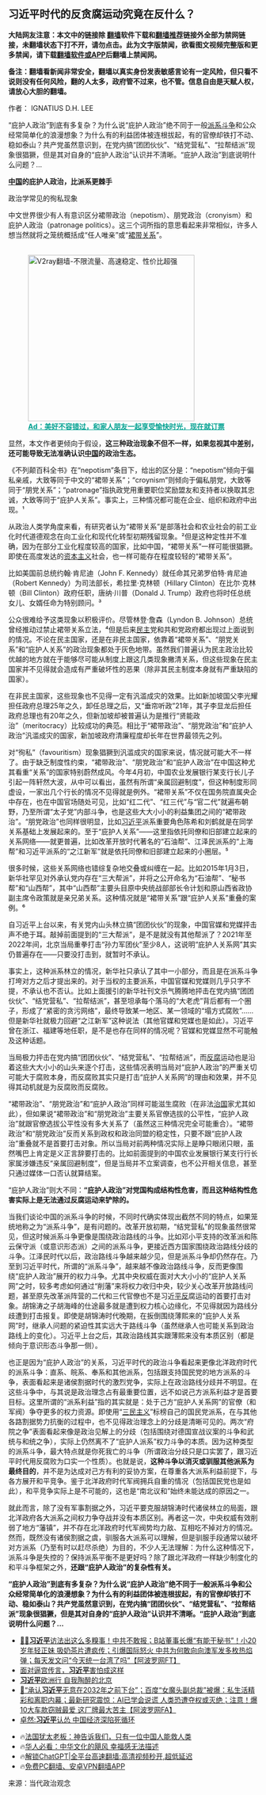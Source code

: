  <!-- 面包屑导航 --> <h2>习近平时代的反贪腐运动究竟在反什么？</h2> <p class="notice"><b>大陆网友注意：本文中的链接除 <a href="https://github.com/bannedbook/fanqiang" >翻墙</a>软件下载和<a href="https://github.com/killgcd/justmysocks/blob/master/README.md">翻墙推荐</a>链接外全部为禁网链接，未翻墙状态下打不开，请勿点击。此为文字版禁闻，欲看图文视频完整版和更多禁闻，请下载<a href="https://github.com/bannedbook/fanqiang">翻墙软件或APP</a>后翻墙上禁闻网。</p><p>备注：翻墙看新闻非常安全，翻墙以真实身份发表敏感言论有一定风险，但只看不说则没有任何风险，翻的人太多，政府管不过来，也不管。信息自由是天赋人权，请放心大胆的翻墙。</b></p>  <div class="entry"> <p>作者： IGNATIUS D.H. LEE</p> <p id="summary">“庇护人政治”到底有多复杂？为什么说“庇护人政治”绝不同于一般<a href="https://www.bannedbook.org/bnews/tag/%E6%B4%BE%E7%B3%BB%E6%96%97%E4%BA%89/" class="st_tag internal_tag" rel="tag" title="标签 派系斗争 下的日志">派系斗争</a>和公众经常简单化的浪漫想象？为什么有的利益团体被连根拔起，有的官僚却铁打不动、稳如泰山？共产党虽然意识到，在党内搞“团团伙伙”、“结党营私”、“拉帮结派”现象很猖獗，但是其对自身的“庇护人政治”认识并不清晰。“庇护人政治”到底说明什么问题？&#8230;</p> <p><strong><span class='wp_keywordlink_affiliate'><a href="https://www.bannedbook.org/" title="中国" target="_blank">中国</a></span>的庇护人政治，比派系更棘手</strong></p> <p>政治学常见的徇私现象</p> <p>中文世界很少有人有意识区分裙带政治（nepotism）、朋党政治（cronyism）和庇护人政治（patronage politics）。这三个词所指的意思看起来非常相似，许多人想当然就将之笼统概括成“任人唯亲”或“<a href="https://www.bannedbook.org/bnews/tag/%e8%a3%99%e5%b8%a6%e5%85%b3%e7%b3%bb/" class="st_tag internal_tag" rel="tag" title="标签 裙带关系 下的日志">裙带关系</a>”。</p><figure id="shenyun-figure"> <br/><a href="https://github.com/bannedbook/fanqiang/wiki/V2ray%E6%9C%BA%E5%9C%BA"><img src="https://raw.githubusercontent.com/bannedbook/fanqiang/master/v2ss/images/v2free.jpg" width="336" alt="V2ray翻墙-不限流量、高速稳定、性价比超强"></a><br/> <figcaption><strong style="cursor:pointer;text-decoration:underline;color:#00a191" onclick="window.open('https://zh-cn.shenyun.com/tickets?utm_source=bannedbook.org')">Ad：美好不容错过，和家人朋友一起享受愉快时光，现在就订票</strong></figcaption> </figure> <p>显然，本文作者更倾向于假设，<strong>这三种政治现象不但不一样，如果忽视其中差别，还可能导致无法准确认识<a href="https://www.bannedbook.org/bnews/tag/%E4%B8%AD%E5%9B%BD/" class="st_tag internal_tag" rel="tag" title="标签 中国 下的日志">中国</a>的政治生态。</strong></p> <p>《不列颠百科全书》在“nepotism”条目下，给出的区分是：“nepotism”倾向于偏私亲戚，大致等同于中文的“裙带关系”；“croynism”则倾向于偏私朋党，大致等同于“朋党关系”；“patronage”指执政党用重要职位奖励盟友和支持者以换取其忠诚，大致等同于“庇护人关系”。事实上，三种情况都可能在企业、组织和政府中出现。¹</p> <p>从政治人类学角度来看，有研究者认为“裙带关系”是部落社会和农业社会的前工业化时代道德观念在向工业化和现代化转型初期残留现象。²但是这种定性并不准确，因为在部分工业化程度较高的国家，比如中国，“裙带关系”一样可能很猖獗。即使在高度发达的<span class='wp_keywordlink'><a href="https://www.bannedbook.org/forum2/topic920.html" title="资本主义与自由" target="_blank">资本主义</a></span>社会，也一样可能存在程度较轻的“裙带关系”。</p> <p>比如美国前总统约翰·肯尼迪（John F. Kennedy）就任命其兄弟罗伯特·肯尼迪（Robert Kennedy）为司法部长，希拉里·克林顿（Hillary Clinton）在比尔·克林顿（Bill Clinton）政府任职，唐纳·川普（Donald J. Trump）政府也将时任总统女儿、女婿任命为特别顾问。³</p> <p>公众很难给予这类现象以积极评价。尽管林登·詹森（Lyndon B. Johnson）总统曾经推动过禁止裙带关系立法，⁴但是后来<a href="https://www.bannedbook.org/bnews/tag/%e6%b0%91%e4%b8%bb/" class="st_tag internal_tag" rel="tag" title="标签 民主 下的日志">民主</a>党和共和党政府都出现过上面说到的情况。不论在民主国家，还是在非民主国家，依靠着“裙带关系”、“朋党关系”和“庇护人关系”的政治现象都处于灰色地带。虽然我们普遍认为民主政治比较优越的地方就在于能够尽可能从制度上跟这几类现象撇清关系，但这些现象在民主国家并不见得就会造成有严重破坏性的恶果（除非其民主制度本身就有严重缺陷的国家）。</p>  <p>在非民主国家，这些现象也不见得一定有汎滥成灾的效果。比如新加坡国父李光耀担任政府总理25年之久，卸任总理之后，又“垂帘听政”21年，其子李显龙后担任政府总理也有20年之久，但新加坡却被普遍认为是推行“贤能政治”（meritocracy）比较成功的典范。相比于“裙带政治”、“朋党政治”和“庇护人政治”汎滥成灾的国家，新加坡政府清廉程度却长年在世界最领先之列。</p> <p>对“徇私”（favouritism）现象猖獗到汎滥成灾的国家来说，情况就可能大不一样了。由于缺乏制度性约束，“裙带政治”、“朋党政治”和“庇护人政治”在中国这种尤其看重“关系”的国家特别蔚然成风。今年4月初，中国农业发展银行某支行长儿子引起一阵轩然大波，从中可以看出，虽然有所谓“亲属回避制度”，但这种制度形同虚设，一家出几个行长的情况不见得就是例外。“裙带关系”不仅在国务院直属央企中存在，也在中国官场随处可见，比如“红二代”、“红三代”与“官二代”就遍布朝野，乃至所谓“太子党”内部斗争，也是这些大大小小的利益集团之间的“裙带政治”。“朋党政治”也同样很明显，比如<a href="https://www.bannedbook.org/bnews/tag/%e4%b9%a0%e8%bf%91%e5%b9%b3/" class="st_tag internal_tag" rel="tag" title="标签 习近平 下的日志">习近平</a>派系重要角色陈希和刘鹤就是在同学关系基础上发展起来的。至于“庇护人关系”——这里指依托同僚和旧部建立起来的关系网络——就更普遍，比如改革开放时代著名的“石油帮”、江泽民派系的“上海帮”和习近平派系的“之江新军”就是依托同僚和旧部建立起来的小圈层。⁵</p> <p>很多时候，这些关系网络也错综复杂地交叠或纠缠在一起。比如2015年1月3日，新华社罕见对外承认党内存在“三大帮派”，并将之公开命名为“石油帮”、“秘书帮”和“山西帮”，其中“山西帮”主要头目原中央统战部部长令计划和原山西省政协副主席令政策就是亲兄弟关系。这种情况就是“裙带关系”跟“庇护人关系”重叠的案例。⁶</p> <p>自习近平上台以来，有关党内山头林立搞“团团伙伙”的现象，中国官媒和党媒抨击声不绝于耳。敲掉前面提到的“三大帮派”，是不是就没有其他帮派了？2021年至2022年间，北京当局重拳打击“孙力军团伙”至少8人，这说明“庇护人关系网”其实仍普遍存在——只要没打击到，就暂时不承认。</p> <p>事实上，这种派系林立的情况，新华社只承认了其中一小部分，而且是在派系斗争打垮对方之后才提出来的。对于当权的主要派系，中国官媒和党媒则几乎只字不提，不承认也不否认。比如上面援引的新华社刊文杀气腾腾地抨击在党内搞“团团伙伙”、“结党营私”、“拉帮结派”，甚至坦承每个落马的“大老虎”背后都有一个圈子，形成了“紧密的贪污网络”，最终导致某一地区、某一领域的“塌方式腐败”……但是新华社就极力回避“之江新军”这种说法（其他官媒和党媒也是如此）。习近平曾在浙江、福建等地任职，是不是也存在同样的情况呢？官媒和党媒显然不可能触及这种话题。</p>  <p>当局极力抨击在党内搞“团团伙伙”、“结党营私”、“拉帮结派”，而<a href="https://www.bannedbook.org/bnews/tag/%e5%8f%8d%e8%85%90/" class="st_tag internal_tag" rel="tag" title="标签 反腐 下的日志">反腐</a>运动也是沿着这些大大小小的山头来逐个打击，这些情况表明当局对“庇护人政治”的严重关切可能大于腐败本身，而反腐败其实只是打击“庇护人关系网”的理由和效果，并不见得其动机就是为反腐败而反腐败。</p> <p>“裙带政治”、“朋党政治”和“庇护人政治”同样可能滋生腐败（在非法<span class='wp_keywordlink'><a href="https://www.bannedbook.org/forum24/topic8925.html" title="《治国大道》" target="_blank">治国</a></span>家尤其如此），但如果说“裙带政治”和“朋党政治”主要关系官僚选拔的公平性，“庇护人政治”就跟官僚选拔公平性没有多大关系了（虽然这三种情况完全可能重合）。“裙带政治”和“朋党政治”反而关系到政权和政治同盟的稳定性，只要不跟“庇护人政治”重叠就不是首要打击对象。所以当局对前两种情况实际上是睁只眼闭只眼，虽然嘴巴上肯定是义正言辞要打击的。比如前面提到的中国农业发展银行某支行行长家属涉嫌违反“亲属回避制度”，但是当局并不立案调查，也不公开相关信息，甚至只通过媒体一口否认就算结案。</p> <p>“庇护人政治”则大不同：<strong>“庇护人政治”对党国构成结构性危害，而且这种结构性危害实际上是无法通过反腐运动来铲除的。</strong></p> <p>当我们谈论中国的派系斗争的时候，不同时代确实体现出截然不同的特点，如果笼统地称之为“派系斗争”，是有问题的。改革开放初期，“结党营私”的现象虽然很常见，但这时候派系斗争更像是围绕政治路线的斗争。比如邓小平支持的改革派和陈云保守派（或意识形态派）之间的派系斗争，更接近西方国家围绕政治路线分歧的斗争。江泽民时代以后，政治路线斗争越来越少见，但是派系斗争却仍然存在。乃至到习近平时代，所谓的“派系斗争”，越来越不像政治路线斗争，反而更像围绕“庇护人政治”展开的权力斗争。尤其中央权威在面对大大小小的“庇护人关系网”之时，较多考虑如何通过“削藩”来将权力收归中央，较少关心改革开放路线问题，甚至原先改革派阵营的二代和三代官僚也不是习近<span class='wp_keywordlink'><a href="https://www.bannedbook.org/forum11/topic332.html" title="禁片：平反的把戏" target="_blank">平反</a></span>腐运动的首要打击对象。胡锦涛之子胡海峰的仕途最多就是遭到权力核心边缘化，不见得就因为路线分歧遭到打击报复。即使是胡锦涛时代晚期，在扳倒围绕薄熙来的“庇护人关系网”时，继承人问题的紧迫性其实远大于路线斗争（虽然继承人也可能关系到政治路线上的变化）。习近平上台之后，其政治路线其实跟薄熙来没有本质区别（都是倾向于意识形态斗争那一侧）。</p> <p>也正是因为“庇护人政治”的关系，习近平时代的政治斗争看起来更像北洋政府时代的派系斗争：直系、皖系、奉系和其他派系，包括跟支持国民党的地方派系的斗争，表面看起来是诸侯割据时代的激烈党争，实际上在政治路线分歧并不明显。在这些斗争中，与其说是政治理念占有最重要位置，远不如说己方派系利益才是首要目标。这里所谓的“派系利益”指的其实就是：处于己方“庇护人关系网”的官僚（和军阀）争夺更多的权力资源。即使用“<span class='wp_keywordlink'><a href="https://www.bannedbook.org/forum2/topic3456.html" title="孙中山《三民主义》" target="_blank">三民主义</a></span>”标榜自己的国民党派系，在与其他各路割据势力抗衡的过程中，也不见得政治理念上的分歧是清晰可见的。两次“府院之争”表面看起来像是政治见解上的分歧（包括围绕对德国宣战议案的斗争和武统与和统之争），实际上仍然离不了“庇护人派系”权力斗争的本质。因为这种类型的派系斗争，最大特点就是你死我亡的斗争（所谓政治分歧只是口实罢了，跟习近平时代用反腐败为口实一个性质）。也就是说，<strong>这种斗争以消灭或驯服其他派系为最终目的</strong>，并不是为达成对己方有利的妥协方案，在尊重各大派系利益前提下，与各方展开和平竞争。鉴于北洋政府时代军阀拥兵自重的情况（包括国民党也是如此），和平竞争实际上是不可能的，这也是“南北议和”始终未能达成的原因之一。</p>  <p>就此而言，除了没有军事割据之外，习近平要克服胡锦涛时代诸侯林立的局面，跟北洋政府各大派系之间权力争夺战并没有本质区别。再者这一次，中央权威有效削弱了地方“藩镇”，并不存在北洋政府时代军阀势均力敌、互相吃不掉对方的情况。然而，既然没有诸侯割据之虞，驯服各大派系可以理解，但是驯服手段通常以破坏对方派系（乃至有时以赶尽杀绝）为目的，不少人无法理解：为什么这种情况下，派系斗争是失控的？保持派系平衡不是更好吗？除了跟北洋政府一样缺少制度化的和平斗争框架之外，<strong>还跟“庇护人政治”的复杂性有关。</strong></p> <p><strong>“庇护人政治”到底有多复杂？为什么说“庇护人政治”绝不同于一般派系斗争和公众经常简单化的浪漫想象？为什么有的利益团体被连根拔起，有的官僚却铁打不动、稳如泰山？共产党虽然意识到，在党内搞“团团伙伙”、“结党营私”、“拉帮结派”现象很猖獗，但是其对自身的“庇护人政治”认识并不清晰。“庇护人政治”到底说明什么问题？&#8230;</strong></p> <!--<div id="taboola-mid-1"></div>--><ul class='op-related-articles' title='相关阅读'> <li><a href='https://www.bannedbook.org/bnews/bannedvideo/20240512/2035717.html' target='_blank'>🤦‍♂️<b>习近平</b>访法出这么多糗事！中共不敢报；B站董事长爆“有能干秘书”！小20岁年轻正妹 吸奶茶片遭疯传；引爆国际怒火 中共为何敢向向澳军发多枚热焰弹；每天发文问“今天统一台湾了吗”【阿波罗网FT】</a></li> <li><a href='https://www.bannedbook.org/bnews/cbnews/20240512/2035697.html' target='_blank'>面对逼宫传言，<b>习近平</b>害怕成这样</a></li> <li><a href='https://www.bannedbook.org/bnews/headline/20240512/2035680.html' target='_blank'><b>习近平</b>欧洲行 自我陶醉的北京</a></li> <li><a href='https://www.bannedbook.org/bnews/bannedvideo/20240512/2035674.html' target='_blank'>👑“承认<b>习近平</b>无意在2032年之前下台”；百度“女魔头副总裁”被爆：私生活精彩和离职内幕；最新研究震惊：AI已学会说谎 人类恐遭夺权或灭绝；注意！爆10大车款窃贼最爱 这厂牌最大苦主【阿波罗网FA】</a></li> <li><a href='https://www.bannedbook.org/bnews/comments/20240512/2035672.html' target='_blank'>卓然:<b>习近平</b>认怂 中国经济深陷死循环</a></li> </ul> <ul class="texttj"> <li>🔥<a href="https://www.bannedbook.org/bnews/ssgc/20230219/1850782.html" target="_blank">法国犹太老板：神告诉我们，只有一位中国人能救人类</a></li> <li>🔥<a href="https://www.bannedbook.org/bnews/comments/20220220/1694796.html" target="_blank">华人必看：中华文化的飓风 幸福感无法描述</a></li> <li>🔥<a href="https://github.com/bannedbook/fanqiang/wiki/V2ray%E6%9C%BA%E5%9C%BA" target="_blank">解锁ChatGPT|全平台高速翻墙:高清视频秒开,超低延迟</a></li> <li>🔥<a href="https://github.com/bannedbook/fanqiang/wiki/%E7%A6%81%E9%97%BB%E7%BD%91%E5%AE%89%E5%8D%93%E7%BF%BB%E5%A2%99%E6%96%B0%E9%97%BBAPP" target="_blank">免费PC翻墙、安卓VPN翻墙APP</a></li> </ul><p class="src-info">来源：当代政治观念 </p><a name='sharetosocial'></a> <div style="margin-bottom:5px;padding-bottom:5px;clear:both"> <div id="archive-pix-1" class="banner-ads"> <!-- AuctionX Display platform tag START --> <div id="27602x728x90x621x_ADSLOT1" clicktrack="%%CLICK_URL_ESC%%"></div>  <!-- AuctionX Display platform tag END --> </div> <div id="archive-pix-2" class="banner-ads"> <!-- AuctionX Display platform tag START --> <div id="27556x300x250x621x_ADSLOT1" clicktrack="%%CLICK_URL_ESC%%" style="margin:0 auto;text-align:center"></div>  <!-- AuctionX Display platform tag END --> </div> </div>  <div id="archive-pix-1" class="banner-ads"> <!-- AuctionX Display platform tag START --> <div id="27603x728x90x621x_ADSLOT1" clicktrack="%%CLICK_URL_ESC%%"></div>  <!-- AuctionX Display platform tag END --> </div> </div><!--END ENTRY--> 